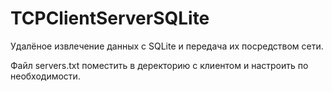 # TCPClientServerSQLite

Удалёное извлечение данных с SQLite и передача их посредством сети.

Файл servers.txt поместить в деректорию с клиентом и настроить по необходимости.
